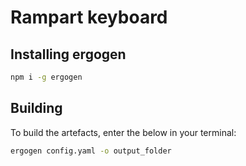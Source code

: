# Rampart keyboard

## Installing ergogen

```bash
npm i -g ergogen
```

## Building

To build the artefacts, enter the below in your terminal:

```bash
ergogen config.yaml -o output_folder
```